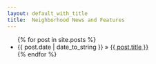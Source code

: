 ```yaml
---
layout: default_with_title
title:  Neighborhood News and Features
---
```


<ul class="posts">  
	{% for post in site.posts %}  
	   <li>  
		   <span>{{ post.date | date_to_string }}</span> &raquo;  
		   <a href="{{ BASE_PATH }}{{ post.url }}">  
		   {{ post.title }}</a>  
	   </li>  
	{% endfor %}  
</ul>
